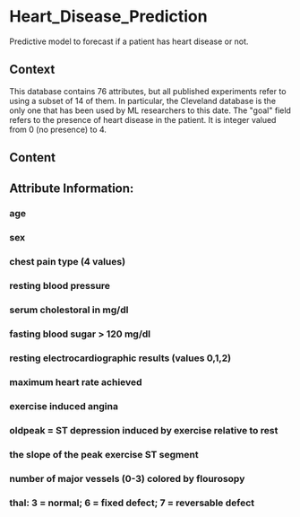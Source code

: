 # Heart_Disease_Prediction
Predictive model to forecast if a patient has heart disease or not.

## Context
This database contains 76 attributes, but all published experiments refer to using a subset of 14 of them. In particular, the Cleveland database is the only one that has been used by ML researchers to
this date. The "goal" field refers to the presence of heart disease in the patient. It is integer valued from 0 (no presence) to 4.

## Content

## Attribute Information:

### age
### sex
### chest pain type (4 values)
### resting blood pressure
### serum cholestoral in mg/dl
### fasting blood sugar > 120 mg/dl
### resting electrocardiographic results (values 0,1,2)
### maximum heart rate achieved
### exercise induced angina
### oldpeak = ST depression induced by exercise relative to rest
### the slope of the peak exercise ST segment
### number of major vessels (0-3) colored by flourosopy
### thal: 3 = normal; 6 = fixed defect; 7 = reversable defect
